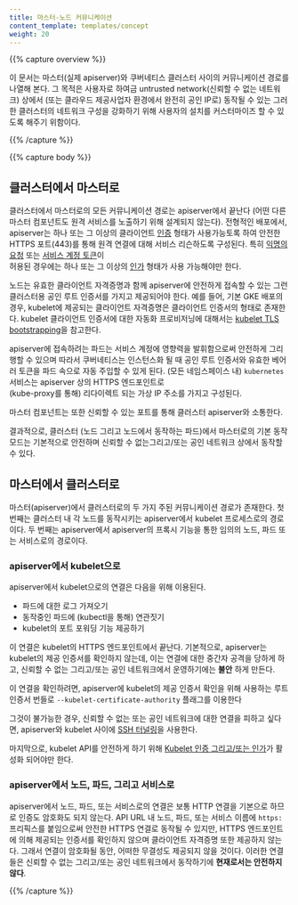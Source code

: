 ```yaml
---
title: 마스터-노드 커뮤니케이션
content_template: templates/concept
weight: 20
---
```


{{% capture overview %}}

이 문서는 마스터(실제 apiserver)와 쿠버네티스 클러스터 사이의 커뮤니케이션 경로를 나열해 본다.
그 목적은 사용자로 하여금 untrusted network(신뢰할 수 없는 네트워크) 상에서
(또는 클라우드 제공사업자 환경에서 완전히 공인 IP로) 동작될 수 있는
그러한 클러스터의 네트워크 구성을 강화하기 위해 사용자의 설치를 커스터마이즈 할 수 있도록 해주기 위함이다.

{{% /capture %}}


{{% capture body %}}

## 클러스터에서 마스터로

클러스터에서 마스터로의 모든 커뮤니케이션 경로는 apiserver에서 끝난다
(어떤 다른 마스터 컴포넌트도 원격 서비스를 노출하기 위해 설계되지 않는다).
전형적인 배포에서, apiserver는 하나 또는 그 이상의 클라이언트 [인증](/docs/reference/access-authn-authz/authentication/) 형태가
사용가능토록 하여 안전한 HTTPS 포트(443)를 통해 원격 연결에 대해 서비스 리슨하도록 구성된다.
특히 [익명의 요청](/docs/reference/access-authn-authz/authentication/#anonymous-requests)
또는 [서비스 계정 토큰](/docs/reference/access-authn-authz/authentication/#service-account-tokens)이   
허용된 경우에는 하나 또는 그 이상의 [인가](/docs/reference/access-authn-authz/authorization/) 형태가 사용 가능해야만 한다.

노드는 유효한 클라이언트 자격증명과 함께 apiserver에 안전하게 접속할 수 있는
그런 클러스터용 공인 루트 인증서를 가지고 제공되어야 한다.
예를 들어, 기본 GKE 배포의 경우, kubelet에 제공되는 클라이언트 자격증명은
클라이언트 인증서의 형태로 존재한다. kubelet 클라이언트 인증서에 대한 자동화 프로비저닝에 대해서는
[kubelet TLS bootstrapping](/docs/reference/command-line-tools-reference/kubelet-tls-bootstrapping/)을 참고한다.

apiserver에 접속하려는 파드는 서비스 계정에 영향력을 발휘함으로써 안전하게
그리 행할 수 있으며 따라서 쿠버네티스는 인스턴스화 될 때 공인 루트 인증서와
유효한 베어러 토큰을 파드 속으로 자동 주입할 수 있게 된다.
(모든 네임스페이스 내) `kubernetes` 서비스는 apiserver 상의 HTTPS 엔드포인트로  
(kube-proxy를 통해) 리다이렉트 되는 가상 IP 주소를 가지고 구성된다.

마스터 컴포넌트는 또한 신뢰할 수 있는 포트를 통해 클러스터 apiserver와 소통한다.

결과적으로, 클러스터 (노드 그리고 노드에서 동작하는 파드)에서
마스터로의 기본 동작 모드는 기본적으로 안전하며
신뢰할 수 없는그리고/또는 공인 네트워크 상에서 동작할 수 있다.

## 마스터에서 클러스터로

마스터(apiserver)에서 클러스터로의 두 가지 주된 커뮤니케이션 경로가 존재한다.
첫 번째는 클러스터 내 각 노드를 동작시키는 apiserver에서 kubelet 프로세스로의
경로이다. 두 번째는 apiserver에서 apiserver의 프록시 기능을 통한 임의의 노드,
파드 또는 서비스로의 경로이다.

### apiserver에서 kubelet으로

apiserver에서 kubelet으로의 연결은 다음을 위해 이용된다.

  * 파드에 대한 로그 가져오기
  * 동작중인 파드에 (kubectl을 통해) 연관짓기
  * kubelet의 포트 포워딩 기능 제공하기

이 연결은 kubelet의 HTTPS 엔드포인트에서 끝난다. 기본적으로,
apiserver는 kubelet의 제공 인증서를 확인하지 않는데,
이는 연결에 대한 중간자 공격을 당하게 하고, 신뢰할 수 없는
그리고/또는 공인 네트워크에서 운영하기에는 **불안** 하게 만든다.  

이 연결을 확인하려면, apiserver에 kubelet의 제공 인증서 확인을 위해 사용하는
루트 인증서 번들로 `--kubelet-certificate-authority` 플래그를 이용한다

그것이 불가능한 경우, 신뢰할 수 없는 또는 공인 네트워크에 대한 연결을 피하고 싶다면,
apiserver와 kubelet 사이에 [SSH 터널링](/docs/concepts/architecture/master-node-communication/#ssh-tunnels)을
사용한다.

마지막으로, kubelet API를 안전하게 하기 위해
[Kubelet 인증 그리고/또는 인가](/docs/admin/kubelet-authentication-authorization/)가 활성화 되어야만 한다.

### apiserver에서 노드, 파드, 그리고 서비스로

apiserver에서 노드, 파드, 또는 서비스로의 연결은 보통 HTTP 연결을
기본으로 하므로 인증도 암호화도 되지 않는다. API URL 내 노드, 파드, 또는 서비스 이름에
`https:` 프리픽스를 붙임으로써 안전한 HTTPS 연결로 동작될 수 있지만,
HTTPS 엔드포인트에 의해 제공되는 인증서를 확인하지 않으며
클라이언트 자격증명 또한 제공하지 않는다.
그래서 연결이 암호화될 동안, 어떠한 무결성도 제공되지 않을 것이다.
이러한 연결들은 신뢰할 수 없는 그리고/또는 공인 네트워크에서 동작하기에
**현재로서는 안전하지 않다**.

{{% /capture %}}
